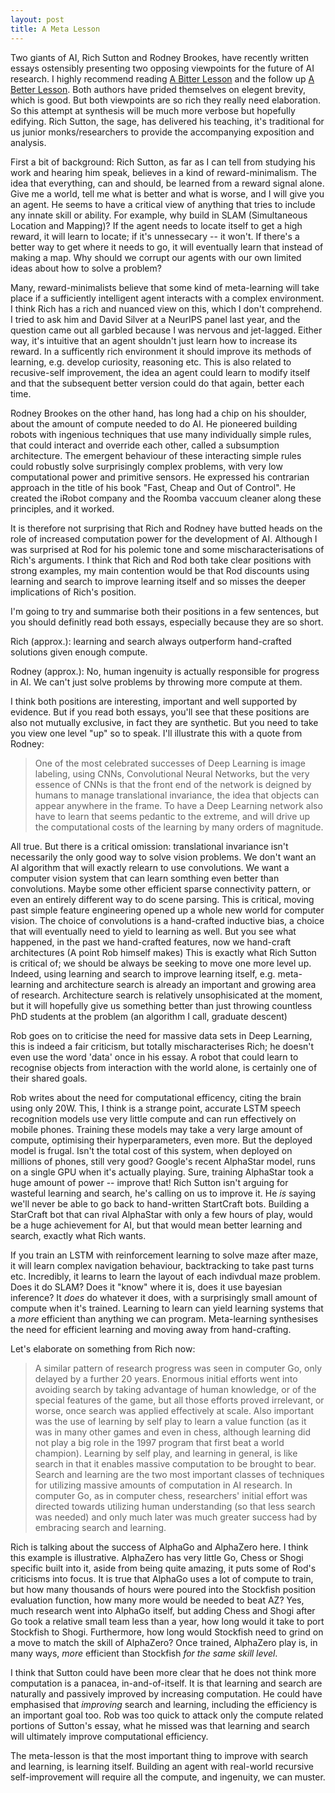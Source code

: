 ```yaml
---
layout: post
title: A Meta Lesson
---
```


Two giants of AI, Rich Sutton and Rodney Brookes, have recently
written essays ostensibly presenting two opposing viewpoints for the
future of AI research. I highly recommend reading [A Bitter
Lesson](http://www.incompleteideas.net/IncIdeas/BitterLesson.html) and
the follow up [A Better
Lesson](https://rodneybrooks.com/a-better-lesson/). Both authors have
prided themselves on elegent brevity, which is good. But both
viewpoints are so rich they really need elaboration. So this attempt
at synthesis will be much more verbose but hopefully edifying. Rich
Sutton, the sage, has delivered his teaching, it's traditional for us
junior monks/researchers to provide the accompanying exposition and
analysis.

First a bit of background: Rich Sutton, as far as I can tell from
studying his work and hearing him speak, believes in a kind of
reward-minimalism. The idea that everything, can and should, be
learned from a reward signal alone. Give me a world, tell me what is
better and what is worse, and I will give you an agent. He seems to
have a critical view of anything that tries to include any innate
skill or ability. For example, why build in SLAM (Simultaneous
Location and Mapping)? If the agent needs to locate itself to get a
high reward, it will learn to locate; if it's unnessecary -- it
won't. If there's a better way to get where it needs to go, it will
eventually learn that instead of making a map. Why should we corrupt
our agents with our own limited ideas about how to solve a problem?

Many, reward-minimalists believe that some kind of meta-learning will
take place if a sufficiently intelligent agent interacts with a
complex environment. I think Rich has a rich and nuanced view on this,
which I don't comprehend. I tried to ask him and David Silver at a
NeurIPS panel last year, and the question came out all garbled because
I was nervous and jet-lagged. Either way, it's intuitive that an agent
shouldn't just learn how to increase its reward. In a sufficently rich
environment it should improve its methods of learning, e.g. develop
curiosity, reasoning etc. This is also related to recusive-self
improvement, the idea an agent could learn to modify itself and that
the subsequent better version could do that again, better each time.

Rodney Brookes on the other hand, has long had a chip on his shoulder,
about the amount of compute needed to do AI. He pioneered building
robots with ingenious techniques that use many individually simple
rules, that could interact and override each other, called a
subsumption architecture. The emergent behaviour of these interacting
simple rules could robustly solve surprisingly complex problems, with
very low computational power and primitive sensors. He expressed his
contrarian approach in the title of his book "Fast, Cheap and Out of
Control".  He created the iRobot company and the Roomba vaccuum
cleaner along these principles, and it worked.

It is therefore not surprising that Rich and Rodney have butted heads
on the role of increased computation power for the development of AI.
Although I was surprised at Rod for his polemic tone and some
mischaracterisations of Rich's arguments. I think that Rich and Rod
both take clear positions with strong examples, my main contention
would be that Rod discounts using learning and search to improve
learning itself and so misses the deeper implications of Rich's
position.

I'm going to try and summarise both their positions in a few
sentences, but you should definitly read both essays, especially
because they are so short.

Rich (approx.): learning and search always outperform hand-crafted solutions
given enough compute.

Rodney (approx.): No, human ingenuity is actually responsible for
progress in AI. We can't just solve problems by throwing more
compute at them.

I think both positions are interesting, important and well supported
by evidence. But if you read both essays, you'll see that these
positions are also not mutually exclusive, in fact they are synthetic.
But you need to take you view one level "up" so to speak. I'll
illustrate this with a quote from Rodney:


> One of the most celebrated successes of Deep Learning is image
  labeling, using CNNs, Convolutional Neural Networks, but the very
  essence of CNNs is that the front end of the network is deigned by
  humans to manage translational invariance, the idea that objects can
  appear anywhere in the frame. To have a Deep Learning network also
  have to learn that seems pedantic to the extreme, and will drive up
  the computational costs of the learning by many orders of magnitude.


All true. But there is a critical omission: translational invariance
isn't necessarily the only good way to solve vision problems. We don't
want an AI algorithm that will exactly relearn to use convolutions. We
want a computer vision system that can learn somthing even better than
convolutions. Maybe some other efficient sparse connectivity pattern,
or even an entirely different way to do scene parsing. This is
critical, moving past simple feature engineering opened up a whole new
world for computer vision. The choice of convolutions is a
hand-crafted inductive bias, a choice that will eventually need to
yield to learning as well.  But you see what happened, in the past we
hand-crafted features, now we hand-craft architectures (A point Rob
himself makes) This is exactly what Rich Sutton is critical of; we
should be always be seeking to move one more level up.  Indeed, using
learning and search to improve learning itself, e.g. meta-learning and
architecture search is already an important and growing area of
research. Architecture search is relatively unsophisicated at the
moment, but it will hopefully give us something better than just
throwing countless PhD students at the problem (an algorithm I call,
graduate descent)

Rob goes on to criticise the need for massive data sets in Deep
Learning, this is indeed a fair criticism, but totally
mischaracterises Rich; he doesn't even use the word 'data' once in his
essay. A robot that could learn to recognise objects from interaction
with the world alone, is certainly one of their shared goals.

Rob writes about the need for computational efficency, citing the
brain using only 20W.  This, I think is a strange point, accurate LSTM
speech recognition models use very little compute and can run
effectively on mobile phones. Training these models may take a very
large amount of compute, optimising their hyperparameters, even more.
But the deployed model is frugal. Isn't the total cost of this system,
when deployed on millions of phones, still very good?  Google's recent
AlphaStar model, runs on a single GPU when it's actually
playing. Sure, training AlphaStar took a huge amount of power --
improve that! Rich Sutton isn't arguing for wasteful learning and
search, he's calling on us to improve it. He _is_ saying we'll never
be able to go back to hand-written StartCraft bots. Building a
StarCraft bot that can rival AlphaStar with only a few hours of play,
would be a huge achievement for AI, but that would mean better
learning and search, exactly what Rich wants.

If you train an LSTM with reinforcement learning to solve maze after
maze, it will learn complex navigation behaviour, backtracking to take
past turns etc. Incredibly, it learns to learn the layout of each
indivdual maze problem. Does it do SLAM? Does it "know" where it is,
does it use bayesian inference? It _does_ do whatever it does, with a
surprisingly small amount of compute when it's trained. Learning to
learn can yield learning systems that a _more_ efficient than anything
we can program. Meta-learning synthesises the need for efficient
learning and moving away from hand-crafting.

Let's elaborate on something from Rich now:


> A similar pattern of research progress was seen in computer Go, only
  delayed by a further 20 years. Enormous initial efforts went into
  avoiding search by taking advantage of human knowledge, or of the
  special features of the game, but all those efforts proved
  irrelevant, or worse, once search was applied effectively at
  scale. Also important was the use of learning by self play to learn
  a value function (as it was in many other games and even in chess,
  although learning did not play a big role in the 1997 program that
  first beat a world champion). Learning by self play, and learning in
  general, is like search in that it enables massive computation to be
  brought to bear. Search and learning are the two most important
  classes of techniques for utilizing massive amounts of computation
  in AI research. In computer Go, as in computer chess, researchers'
  initial effort was directed towards utilizing human understanding
  (so that less search was needed) and only much later was much
  greater success had by embracing search and learning.


Rich is talking about the success of AlphaGo and AlphaZero here. I
think this example is illustrative. AlphaZero has very little Go,
Chess or Shogi specific built into it, aside from being quite amazing,
it puts some of Rod's criticisms into focus. It is true that AlphaGo
uses a lot of compute to train, but how many thousands of hours were
poured into the Stockfish position evaluation function, how many more
would be needed to beat AZ? Yes, much research went into AlphaGo
itself, but adding Chess and Shogi after Go took a relative small team
less than a year, how long would it take to port Stockfish to
Shogi. Furthermore, how long would Stockfish need to grind on a move
to match the skill of AlphaZero?  Once trained, AlphaZero play is, in
many ways, _more_ efficient than Stockfish _for the same skill level_.

I think that Sutton could have been more clear that he does not think
more computation is a panacea, in-and-of-itself. It is that learning
and search are naturally and passively improved by increasing
computation. He could have emphasised that _improving_ search and
learning, including the efficiency is an important goal too. Rob was
too quick to attack only the compute related portions of Sutton's
essay, what he missed was that learning and search will ultimately
improve computational efficiency.

The meta-lesson is that the most important thing to improve with
search and learning, is learning itself. Building an agent with
real-world recursive self-improvement will require all the compute,
and ingenuity, we can muster.
